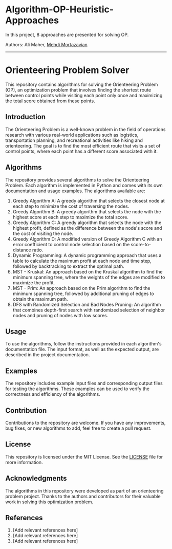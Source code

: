 # Algorithm-OP-Heuristic-Approaches
In this project, 8 approaches are presented for solving OP.

Authors: Ali Maher, [Mehdi Mortazavian](@mortazavian)

***

# Orienteering Problem Solver

This repository contains algorithms for solving the Orienteering Problem (OP), an optimization problem that involves finding the shortest route between control points while visiting each point only once and maximizing the total score obtained from these points.

## Introduction

The Orienteering Problem is a well-known problem in the field of operations research with various real-world applications such as logistics, transportation planning, and recreational activities like hiking and orienteering. The goal is to find the most efficient route that visits a set of control points, where each point has a different score associated with it.

## Algorithms

The repository provides several algorithms to solve the Orienteering Problem. Each algorithm is implemented in Python and comes with its own documentation and usage examples. The algorithms available are:

1. Greedy Algorithm A: A greedy algorithm that selects the closest node at each step to minimize the cost of traversing the nodes.
2. Greedy Algorithm B: A greedy algorithm that selects the node with the highest score at each step to maximize the total score.
3. Greedy Algorithm C: A greedy algorithm that selects the node with the highest profit, defined as the difference between the node's score and the cost of visiting the node.
4. Greedy Algorithm D: A modified version of Greedy Algorithm C with an error coefficient to control node selection based on the score-to-distance ratio.
5. Dynamic Programming: A dynamic programming approach that uses a table to calculate the maximum profit at each node and time step, followed by backtracking to extract the optimal path.
6. MST - Kruskal: An approach based on the Kruskal algorithm to find the minimum spanning tree, where the weights of the edges are modified to maximize the profit.
7. MST - Prim: An approach based on the Prim algorithm to find the minimum spanning tree, followed by additional pruning of edges to obtain the maximum path.
8. DFS with Randomized Selection and Bad Nodes Pruning: An algorithm that combines depth-first search with randomized selection of neighbor nodes and pruning of nodes with low scores.

## Usage

To use the algorithms, follow the instructions provided in each algorithm's documentation file. The input format, as well as the expected output, are described in the project documentation.

## Examples

The repository includes example input files and corresponding output files for testing the algorithms. These examples can be used to verify the correctness and efficiency of the algorithms.

## Contribution

Contributions to the repository are welcome. If you have any improvements, bug fixes, or new algorithms to add, feel free to create a pull request.

## License

This repository is licensed under the MIT License. See the [LICENSE](LICENSE) file for more information.

## Acknowledgments

The algorithms in this repository were developed as part of an orienteering problem project. Thanks to the authors and contributors for their valuable work in solving this optimization problem.

## References

1. [Add relevant references here]
2. [Add relevant references here]
3. [Add relevant references here]

